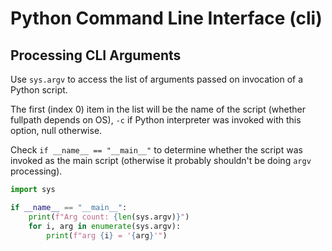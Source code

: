 # Python Command Line Interface (cli)

## Processing CLI Arguments
Use `sys.argv` to access the list of arguments passed on invocation of a Python script. 

The first (index 0) item in the list will be the name of the script (whether fullpath depends on OS), `-c` if Python interpreter was invoked with this option, null otherwise.

Check `if __name__ == "__main__"` to determine whether the script was invoked as the main script (otherwise it probably shouldn't be doing `argv` processing).

``` python
import sys

if __name__ == "__main__":
    print(f"Arg count: {len(sys.argv)}")
    for i, arg in enumerate(sys.argv):
        print(f"arg {i} = '{arg}'")
```